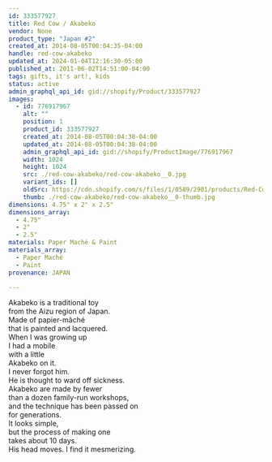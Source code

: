 ```yaml
---
id: 333577927
title: Red Cow / Akabeko
vendor: None
product_type: "Japan #2"
created_at: 2014-08-05T00:04:35-04:00
handle: red-cow-akabeko
updated_at: 2024-01-04T12:16:30-05:00
published_at: 2011-06-02T14:51:00-04:00
tags: gifts, it's art!, kids
status: active
admin_graphql_api_id: gid://shopify/Product/333577927
images:
  - id: 776917967
    alt: ""
    position: 1
    product_id: 333577927
    created_at: 2014-08-05T00:04:38-04:00
    updated_at: 2014-08-05T00:04:38-04:00
    admin_graphql_api_id: gid://shopify/ProductImage/776917967
    width: 1024
    height: 1024
    src: ./red-cow-akabeko/red-cow-akabeko__0.jpg
    variant_ids: []
    oldSrc: https://cdn.shopify.com/s/files/1/0589/2901/products/Red-Cow-_-Aka-Beko_1.jpeg?v=1407211478
    thumb: ./red-cow-akabeko/red-cow-akabeko__0-thumb.jpg
dimensions: 4.75" x 2" x 2.5"
dimensions_array:
  - 4.75"
  - 2"
  - 2.5"
materials: Paper Maché & Paint
materials_array:
  - Paper Maché
  - Paint
provenance: JAPAN

---
```


Akabeko is a traditional toy  
from the Aizu region of Japan.  
Made of papier-mâché  
that is painted and lacquered.  
When I was growing up  
I had a mobile  
with a little  
Akabeko on it.  
I never forgot him.  
He is thought to ward off sickness.  
Akabeko are made by fewer  
than a dozen family-run workshops,  
and the technique has been passed on  
for generations.  
It looks simple,  
but the process of making one  
takes about 10 days.  
His head moves. I find it mesmerizing.